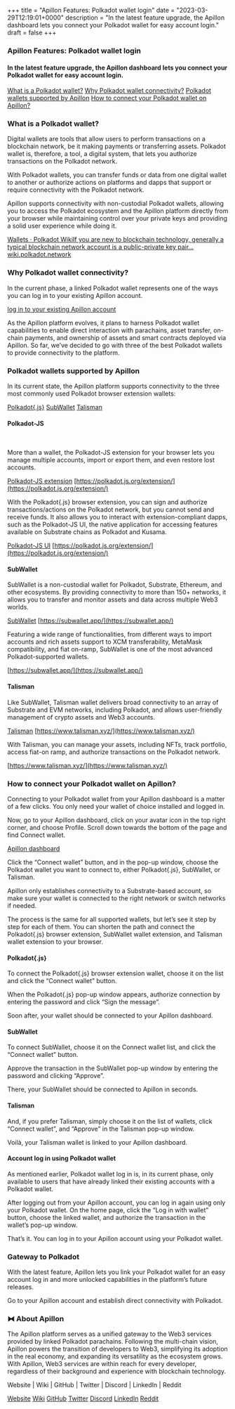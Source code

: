 +++
title = "Apillon Features: Polkadot wallet login"
date = "2023-03-29T12:19:01+0000"
description = "In the latest feature upgrade, the Apillon dashboard lets you connect your Polkadot wallet for easy account login."
draft = false
+++

### Apillon Features: Polkadot wallet login


#### In the latest feature upgrade, the Apillon dashboard lets you connect your Polkadot wallet for easy account login.

[What is a Polkadot wallet?](#8d6e)
[Why Polkadot wallet connectivity?](#fc1b)
[Polkadot wallets supported by Apillon](#6e95)
[How to connect your Polkadot wallet on Apillon?](#6b11)

### What is a Polkadot wallet?


Digital wallets are tools that allow users to perform transactions on a blockchain network, be it making payments or transferring assets. Polkadot wallet is, therefore, a tool, a digital system, that lets you authorize transactions on the Polkadot network.


With Polkadot wallets, you can transfer funds or data from one digital wallet to another or authorize actions on platforms and dapps that support or require connectivity with the Polkadot network.


Apillon supports connectivity with non-custodial Polkadot wallets, allowing you to access the Polkadot ecosystem and the Apillon platform directly from your browser while maintaining control over your private keys and providing a solid user experience while doing it.

[Wallets · Polkadot WikiIf you are new to blockchain technology, generally a typical blockchain network account is a public-private key pair…wiki.polkadot.network](https://wiki.polkadot.network/docs/wallets)

### Why Polkadot wallet connectivity?


In the current phase, a linked Polkadot wallet represents one of the ways you can log in to your existing Apillon account.

[log in to your existing Apillon account](#370e)

As the Apillon platform evolves, it plans to harness Polkadot wallet capabilities to enable direct interaction with parachains, asset transfer, on-chain payments, and ownership of assets and smart contracts deployed via Apillon. So far, we’ve decided to go with three of the best Polkadot wallets to provide connectivity to the platform.


### Polkadot wallets supported by Apillon


In its current state, the Apillon platform supports connectivity to the three most commonly used Polkadot browser extension wallets:

[Polkadot{.js}](#f2cd)
[SubWallet](#335a)
[Talisman](#1ed5)

#### Polkadot-JS​

[​](https://wiki.polkadot.network/docs/polkadotjs#polkadot-js-extension)

More than a wallet, the Polkadot-JS extension for your browser lets you manage multiple accounts, import or export them, and even restore lost accounts.

[Polkadot-JS extension](https://polkadot.js.org/extension/)
[https://polkadot.js.org/extension/](https://polkadot.js.org/extension/)

With the Polkadot{.js} browser extension, you can sign and authorize transactions/actions on the Polkadot network, but you cannot send and receive funds. It also allows you to interact with extension-compliant dapps, such as the Polkadot-JS UI, the native application for accessing features available on Substrate chains as Polkadot and Kusama.

[Polkadot-JS UI](https://wiki.polkadot.network/docs/polkadotjs-ui)
[https://polkadot.js.org/extension/](https://polkadot.js.org/extension/)

#### SubWallet


SubWallet is a non-custodial wallet for Polkadot, Substrate, Ethereum, and other ecosystems. By providing connectivity to more than 150+ networks, it allows you to transfer and monitor assets and data across multiple Web3 worlds.

[SubWallet](https://subwallet.app/)
[https://subwallet.app/](https://subwallet.app/)

Featuring a wide range of functionalities, from different ways to import accounts and rich assets support to XCM transferability, MetaMask compatibility, and fiat on-ramp, SubWallet is one of the most advanced Polkadot-supported wallets.

[https://subwallet.app/](https://subwallet.app/)

#### Talisman


Like SubWallet, Talisman wallet delivers broad connectivity to an array of Substrate and EVM networks, including Polkadot, and allows user-friendly management of crypto assets and Web3 accounts.

[Talisman](https://www.talisman.xyz/)
[https://www.talisman.xyz/](https://www.talisman.xyz/)

With Talisman, you can manage your assets, including NFTs, track portfolio, access fiat-on ramp, and authorize transactions on the Polkadot network.

[https://www.talisman.xyz/](https://www.talisman.xyz/)

### How to connect your Polkadot wallet on Apillon?


Connecting to your Polkadot wallet from your Apillon dashboard is a matter of a few clicks. You only need your wallet of choice installed and logged in.


Now, go to your Apillon dashboard, click on your avatar icon in the top right corner, and choose Profile. Scroll down towards the bottom of the page and find Connect wallet.

[Apillon dashboard](https://app.apillon.io/login)

Click the “Connect wallet” button, and in the pop-up window, choose the Polkadot wallet you want to connect to, either Polkadot{.js}, SubWallet, or Talisman.


Apillon only establishes connectivity to a Substrate-based account, so make sure your wallet is connected to the right network or switch networks if needed.


The process is the same for all supported wallets, but let’s see it step by step for each of them. You can shorten the path and connect the Polkadot{.js} browser extension, SubWallet wallet extension, and Talisman wallet extension to your browser.


#### Polkadot{.js}


To connect the Polkadot{.js} browser extension wallet, choose it on the list and click the “Connect wallet” button.


When the Polkadot{.js} pop-up window appears, authorize connection by entering the password and click “Sign the message”.


Soon after, your wallet should be connected to your Apillon dashboard.


#### SubWallet


To connect SubWallet, choose it on the Connect wallet list, and click the “Connect wallet” button.


Approve the transaction in the SubWallet pop-up window by entering the password and clicking “Approve”.


There, your SubWallet should be connected to Apillon in seconds.


#### Talisman


And, if you prefer Talisman, simply choose it on the list of wallets, click “Connect wallet”, and “Approve” in the Talisman pop-up window.


Voilà, your Talisman wallet is linked to your Apillon dashboard.


#### Account log in using Polkadot wallet


As mentioned earlier, Polkadot wallet log in is, in its current phase, only available to users that have already linked their existing accounts with a Polkadot wallet.


After logging out from your Apillon account, you can log in again using only your Polkadot wallet. On the home page, click the “Log in with wallet” button, choose the linked wallet, and authorize the transaction in the wallet’s pop-up window.


That’s it. You can log in to your Apillon account using your Polkadot wallet.


### Gateway to Polkadot


With the latest feature, Apillon lets you link your Polkadot wallet for an easy account log in and more unlocked capabilities in the platform’s future releases.


Go to your Apillon account and establish direct connectivity with Polkadot.


### ⧓ About Apillon


The Apillon platform serves as a unified gateway to the Web3 services provided by linked Polkadot parachains. Following the multi-chain vision, Apillon powers the transition of developers to Web3, simplifying its adoption in the real economy, and expanding its versatility as the ecosystem grows. With Apillon, Web3 services are within reach for every developer, regardless of their background and experience with blockchain technology.


Website | Wiki | GitHub | Twitter | Discord | LinkedIn | Reddit

[Website](https://apillon.io/)
[Wiki](https://wiki.apillon.io/)
[GitHub](https://github.com/Apillon-web3)
[Twitter](https://twitter.com/apillon)
[Discord](https://discord.gg/apillon)
[LinkedIn](https://www.linkedin.com/company/apillon/)
[Reddit](https://www.reddit.com/r/apillon/)